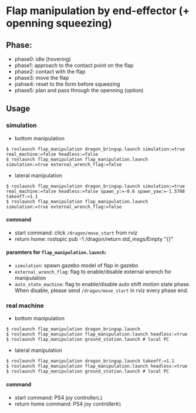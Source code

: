 # Flap manipulation by end-effector (+ openning squeezing)

## Phase:
- phase0: idle (hovering)
- phase1: approach to the contact point on the flap
- phase2: contact with the flap
- phase3: move the flap
- pahse4: reset to the form before squeezing
- phase5: plan and pass through the openning  (option)

## Usage

### simulation

- bottom manipulation

```
$ roslaunch flap_manipulation dragon_bringup.launch simulation:=true real_machine:=false headless:=false
$ roslaunch flap_manipulation flap_manipulation.launch simulation:=true external_wrench_flag:=false
```

- lateral manipulation

```
$ roslaunch flap_manipulation dragon_bringup.launch simulation:=true real_machine:=false headless:=false spawn_y:=-0.6 spawn_yaw:=-1.5708 takeoff:=1.1
$ roslaunch flap_manipulation flap_manipulation.launch simulation:=true external_wrench_flag:=false
```

#### command 
- start command: click `/dragon/move_start` from rviz
- return home: rostopic pub -1 /dragon/return std_msgs/Empty "{}"

#### paramters for `flap_manipulation.launch`:

- `simulation`: spawn gazebo model of flap in gazebo
- `external_wrench_flag`: flag to enable/disable external wrench for manipulation
- `auto_state_machine`: flag to enable/disable auto shift motion state phase. When disable, please send `/dragon/move_start` in rviz every phase end.

### real machine

- bottom manipulation

```
$ roslaunch flap_manipulation dragon_bringup.launch
$ roslaunch flap_manipulation flap_manipulation.launch headless:=true
$ roslaunch flap_manipulation ground_station.launch # local PC
```

- lateral manipulation

```
$ roslaunch flap_manipulation dragon_bringup.launch takeoff:=1.1
$ roslaunch flap_manipulation flap_manipulation.launch headless:=true
$ roslaunch flap_manipulation ground_station.launch # local PC
```

#### command

- start command: PS4 joy controller`L1`
- return home command: PS4 joy controller`R1`








